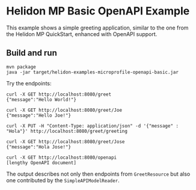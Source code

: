# Helidon MP Basic OpenAPI Example

This example shows a simple greeting application, similar to the one from the 
Helidon MP QuickStart, enhanced with OpenAPI support.

## Build and run

```shell
mvn package
java -jar target/helidon-examples-microprofile-openapi-basic.jar
```

Try the endpoints:

```
curl -X GET http://localhost:8080/greet
{"message":"Hello World!"}

curl -X GET http://localhost:8080/greet/Joe
{"message":"Hello Joe!"}

curl -X PUT -H "Content-Type: application/json" -d '{"message" : "Hola"}' http://localhost:8080/greet/greeting

curl -X GET http://localhost:8080/greet/Jose
{"message":"Hola Jose!"}

curl -X GET http://localhost:8080/openapi
[lengthy OpenAPI document]
```
The output describes not only then endpoints from `GreetResource` but
also one contributed by the `SimpleAPIModelReader`.


